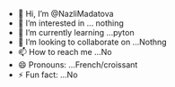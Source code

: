 - 👋 Hi, I’m @NazliMadatova
- 👀 I’m interested in ... nothing
- 🌱 I’m currently learning ...pyton
- 💞️ I’m looking to collaborate on ...Nothng
- 📫 How to reach me ...No
- 😄 Pronouns: ...French/croissant
- ⚡ Fun fact: ...No

<!---
NazliMadatova/NazliMadatova is a ✨ special ✨ repository because its `README.md` (this file) appears on your GitHub profile.
You can click the Preview link to take a look at your changes.
--->
